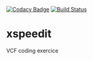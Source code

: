 [![Codacy Badge](https://api.codacy.com/project/badge/Grade/1a759782d77e409599c47a2efecc04b7)](https://www.codacy.com/app/tpvillard/xspeedit?utm_source=github.com&utm_medium=referral&utm_content=tpvillard/xspeedit&utm_campaign=badger)
[![Build Status](https://travis-ci.org/tpvillard/xspeedit.svg?branch=master)](https://travis-ci.org/tpvillard/xspeedit)

# xspeedit
VCF coding exercice

